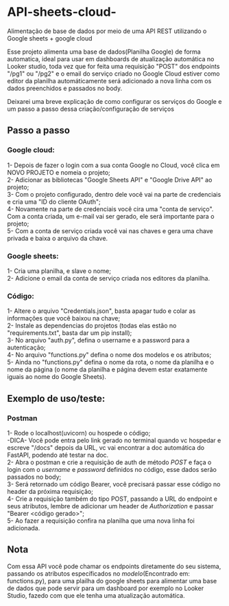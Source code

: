 # API-sheets-cloud-
Alimentação de base de dados por meio de uma API REST utilizando o Google sheets + google cloud

Esse projeto alimenta uma base de dados(Planilha Google) de forma automatica, ideal para usar em dashboards de atualização automática no Looker studio, toda vez que for feita uma requisição "POST" dos endpoints "/pg1" ou "/pg2" e o email do serviço criado no Google Cloud estiver como editor da planilha automáticamente será adicionado a nova linha com os dados preenchidos e passados no body.

Deixarei uma breve explicação de como configurar os serviços do Google e um passo a passo dessa criação/configuração de serviços

## Passo a passo
### Google cloud:
1- Depois de fazer o login com a sua conta Google no Cloud, você clica em NOVO PROJETO e nomeia o projeto;  
2- Adicionar as bibliotecas "Google Sheets API" e "Google Drive API" ao projeto;  
3- Com o projeto configurado, dentro dele você vai na parte de credenciais e cria uma "ID do cliente OAuth";  
4- Novamente na parte de credenciais você cira uma "conta de serviço". Com a conta criada, um e-mail vai ser gerado, ele será importante para o projeto;  
5- Com a conta de serviço criada você vai nas chaves e gera uma chave privada e baixa o arquivo da chave.  

### Google sheets:
1- Cria uma planilha, e slave o nome;  
2- Adicione o email da conta de serviço criada nos editores da planilha.  

### Código:
1- Altere o arquivo "Credentials.json", basta apagar tudo e colar as informações que você baixou na chave;  
2- Instale as dependencias do projetos (todas elas estão no "requirements.txt", basta dar um pip install);  
3- No arquivo "auth.py", defina o username e a password para a autenticação;  
4- No arquivo "functions.py" defina o nome dos modelos e os atributos;  
5- Ainda no "functions.py" defina o nome da rota, o nome da planilha e o nome da página (o nome da planilha e página devem estar exatamente iguais ao nome do Google Sheets).  

## Exemplo de uso/teste:
### Postman
1- Rode o localhost(uvicorn) ou hospede o código;  
-DICA- Você pode entra pelo link gerado no terminal quando vc hospedar e escreve "/docs" depois da URL, vc vai encontrar a doc automática do FastAPI, podendo até testar na doc.  
2- Abra o postman e crie a requisição de auth de método *POST* e faça o login com o *username* e *password* definidos no código, esse dados serão passados no body;  
3- Será retornado um código Bearer, você precisará passar esse código no header da próxima requisição;  
4- Crie a requisição também do tipo POST, passando a URL do endpoint e seus atributos, lembre de adicionar um header de *Authorization* e passar "Bearer <código gerado>";  
5- Ao fazer a requisição confira na planilha que uma nova linha foi adicionada.  

## Nota
Com essa API você pode chamar os endpoints diretamente do seu sistema, passando os atributos específicados no *modelo*(Encontrado em: functions.py), para uma plailha do google sheets para alimentar uma base de dados que pode servir para um dashboard por exemplo no Looker Studio, fazedo com que ele tenha uma atualização automática. 



